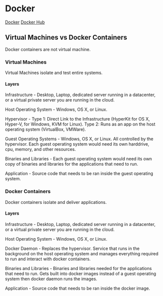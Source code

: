 # Docker

[Docker](https://www.docker.com/)
[Docker Hub](https://hub.docker.com/)

## Virtual Machines vs Docker Containers
Docker containers are not virtual machine.

### Virtual Machines 
Virtual Machines isolate and test entire systems.

#### Layers
Infrastructure - Desktop, Laptop, dedicated server running in a datacenter, or a virtual
 private server you are running in the cloud.

Host Operating System - Windows, OS X, or Linux.

Hypervisor - Type 1: Direct Link to the Infrastructure (HyperKit for OS X, Hyper-V, 
 for Windows, KVM for Linux). Type 2: Runs as an app on the host operating system
 (VirtualBox, VMWare).

Guest Operating Systems - Windows, OS X, or Linux. All controlled by the hypervisor.
 Each guest operating system would need its own harddrive, cpu, memory, and
 other resources.

Binaries and Libraries - Each guest operating system would need its own copy
 of binaries and libraries for the applications that need to run.

Application - Source code that needs to be ran inside the guest operating system.

### Docker Containers 
Docker containers isolate and deliver applications.

#### Layers
Infrastructure - Desktop, Laptop, dedicated server running in a datacenter, or a virtual
 private server you are running in the cloud.

Host Operating System - Windows, OS X, or Linux.

Docker Daemon - Replaces the hypervisor. Service that runs in the background
 on the host operating system and manages everything required to run and interact
 with docker containers.

Binaries and Libraries - Binaries and libraries needed for the applications that 
 need to run. Gets built into docker images instead of a guest operating system
 then docker daemon runs the images.

Application - Source code that needs to be ran inside the docker image.
